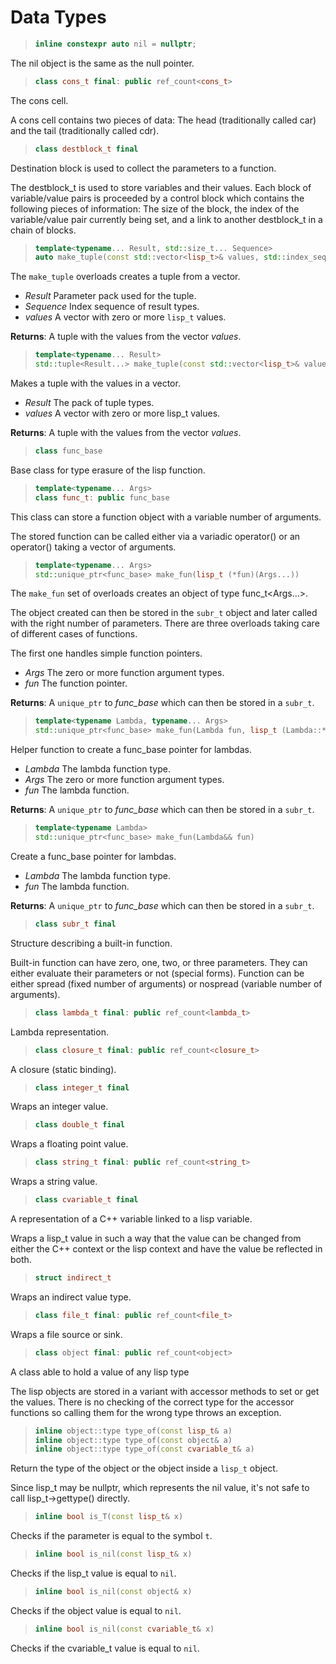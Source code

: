 # Data Types

> ```cpp
> inline constexpr auto nil = nullptr;
> ```

The nil object is the same as the null pointer.

> ```cpp
> class cons_t final: public ref_count<cons_t>
> ```

The cons cell.

A cons cell contains two pieces of data: The head (traditionally called
car) and the tail (traditionally called cdr).

> ```cpp
> class destblock_t final
> ```

Destination block is used to collect the parameters to a function.

The destblock_t is used to store variables and their values.  Each block of
variable/value pairs is proceeded by a control block which contains the
following pieces of information: The size of the block, the index of the
variable/value pair currently being set, and a link to another destblock_t
in a chain of blocks.

> ```cpp
> template<typename... Result, std::size_t... Sequence>
> auto make_tuple(const std::vector<lisp_t>& values, std::index_sequence<Sequence...>)
> ```

The `make_tuple` overloads creates a tuple from a vector.

- _Result_ Parameter pack used for the tuple.
- _Sequence_ Index sequence of result types.
- _values_ A vector with zero or more `lisp_t` values.

**Returns**: A tuple with the values from the vector _values_.

> ```cpp
> template<typename... Result>
> std::tuple<Result...> make_tuple(const std::vector<lisp_t>& values)
> ```

Makes a tuple with the values in a vector.

- _Result_ The pack of tuple types.
- _values_ A vector with zero or more lisp_t values.

**Returns**: A tuple with the values from the vector _values_.

> ```cpp
> class func_base
> ```

Base class for type erasure of the lisp function.

> ```cpp
> template<typename... Args>
> class func_t: public func_base
> ```

This class can store a function object with a variable number of
arguments.

The stored function can be called either via a variadic operator() or an
operator() taking a vector of arguments.

> ```cpp
> template<typename... Args>
> std::unique_ptr<func_base> make_fun(lisp_t (*fun)(Args...))
> ```

The `make_fun` set of overloads creates an object of type
func_t<Args...>.

The object created can then be stored in the `subr_t` object and later
called with the right number of parameters. There are three overloads
taking care of different cases of functions.

The first one handles simple function pointers.

- _Args_ The zero or more function argument types.
- _fun_ The function pointer.

**Returns**: A `unique_ptr` to _func_base_ which can then be stored in a
`subr_t`.

> ```cpp
> template<typename Lambda, typename... Args>
> std::unique_ptr<func_base> make_fun(Lambda fun, lisp_t (Lambda::*)(Args...) const)
> ```

Helper function to create a func_base pointer for lambdas.

- _Lambda_ The lambda function type.
- _Args_ The zero or more function argument types.
- _fun_ The lambda function.

**Returns**: A `unique_ptr` to _func_base_ which can then be stored in a
`subr_t`.

> ```cpp
> template<typename Lambda>
> std::unique_ptr<func_base> make_fun(Lambda&& fun)
> ```

Create a func_base pointer for lambdas.

- _Lambda_ The lambda function type.
- _fun_ The lambda function.

**Returns**: A `unique_ptr` to _func_base_ which can then be stored in a
`subr_t`.

> ```cpp
> class subr_t final
> ```

Structure describing a built-in function.

Built-in function can have zero, one, two, or three parameters.  They can
either evaluate their parameters or not (special forms).  Function can be
either spread (fixed number of arguments) or nospread (variable number of
arguments).

> ```cpp
> class lambda_t final: public ref_count<lambda_t>
> ```

Lambda representation.

> ```cpp
> class closure_t final: public ref_count<closure_t>
> ```

A closure (static binding).

> ```cpp
> class integer_t final
> ```

Wraps an integer value.

> ```cpp
> class double_t final
> ```

Wraps a floating point value.

> ```cpp
> class string_t final: public ref_count<string_t>
> ```

Wraps a string value.

> ```cpp
> class cvariable_t final
> ```

A representation of a C++ variable linked to a lisp variable.

Wraps a lisp_t value in such a way that the value can be changed from
either the C++ context or the lisp context and have the value be reflected
in both.

> ```cpp
> struct indirect_t
> ```

Wraps an indirect value type.

> ```cpp
> class file_t final: public ref_count<file_t>
> ```

Wraps a file source or sink.

> ```cpp
> class object final: public ref_count<object>
> ```

A class able to hold a value of any lisp type

The lisp objects are stored in a variant with accessor methods to set or
get the values. There is no checking of the correct type for the accessor
functions so calling them for the wrong type throws an exception.

> ```cpp
> inline object::type type_of(const lisp_t& a)
> inline object::type type_of(const object& a)
> inline object::type type_of(const cvariable_t& a)
> ```

Return the type of the object or the object inside a `lisp_t`
object.

Since lisp_t may be nullptr, which represents the nil value, it's not safe
to call lisp_t->gettype() directly.

> ```cpp
> inline bool is_T(const lisp_t& x)
> ```

Checks if the parameter is equal to the symbol `t`.

> ```cpp
> inline bool is_nil(const lisp_t& x)
> ```

Checks if the lisp_t value is equal to `nil`.

> ```cpp
> inline bool is_nil(const object& x)
> ```

Checks if the object value is equal to `nil`.

> ```cpp
> inline bool is_nil(const cvariable_t& x)
> ```

Checks if the cvariable_t value is equal to `nil`.
